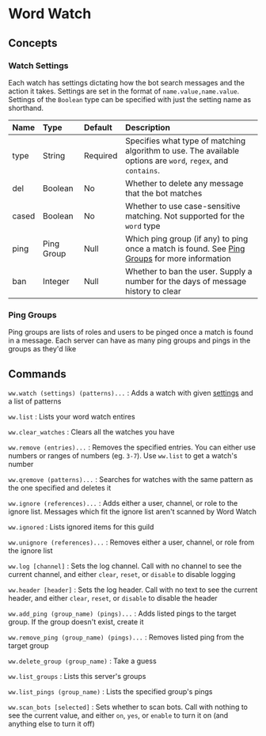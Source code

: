 # Word Watch

## Concepts
### Watch Settings
Each watch has settings dictating how the bot search messages and the action it takes. Settings are set in the format of `name.value,name.value`. Settings of the `Boolean` type can be specified with just the setting name as shorthand.

| Name  | Type       | Default  | Description
| :-    | :-         | :-       | :-
| type  | String     | Required | Specifies what type of matching algorithm to use. The available options are `word`, `regex`, and `contains`.
| del   | Boolean    | No       | Whether to delete any message that the bot matches
| cased | Boolean    | No       | Whether to use case-sensitive matching. Not supported for the `word` type
| ping  | Ping Group | Null     | Which ping group (if any) to ping once a match is found. See [Ping Groups](wordwatch.md#ping-groups) for more information
| ban   | Integer    | Null     | Whether to ban the user. Supply a number for the days of message history to clear

### Ping Groups
Ping groups are lists of roles and users to be pinged once a match is found in a message. Each server can have as many ping groups and pings in the groups as they'd like

## Commands
`ww.watch (settings) (patterns)...`
:   Adds a watch with given [settings](wordwatch.md#watch-settings) and a list of patterns

`ww.list`
:   Lists your word watch entires

`ww.clear_watches`
:   Clears all the watches you have    

`ww.remove (entries)...`
:   Removes the specified entries. You can either use numbers or ranges of numbers (eg. `3-7`). Use `ww.list` to get a watch's number

`ww.qremove (patterns)...`
:   Searches for watches with the same pattern as the one specified and deletes it

`ww.ignore (references)...`
:   Adds either a user, channel, or role to the ignore list. Messages which fit the ignore list aren't scanned by Word Watch

`ww.ignored`
:   Lists ignored items for this guild

`ww.unignore (references)...`
:   Removes either a user, channel, or role from the ignore list

`ww.log [channel]`
:   Sets the log channel. Call with no channel to see the current channel, and either `clear`, `reset`, or `disable` to disable logging

`ww.header [header]`
:   Sets the log header. Call with no text to see the current header, and either `clear`, `reset`, or `disable` to disable the header

`ww.add_ping (group_name) (pings)...`
:   Adds listed pings to the target group. If the group doesn't exist, create it

`ww.remove_ping (group_name) (pings)...`
:   Removes listed ping from the target group

`ww.delete_group (group_name)`
:   Take a guess

`ww.list_groups`
:   Lists this server's groups

`ww.list_pings (group_name)`
:   Lists the specified group's pings

`ww.scan_bots [selected]`
:   Sets whether to scan bots. Call with nothing to see the current value, and either `on`, `yes`, or `enable` to turn it on (and anything else to turn it off)
